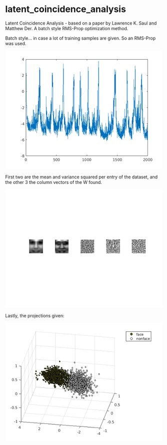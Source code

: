 # latent_coincidence_analysis
Latent Coincidence Analysis - based on a paper by Lawrence K. Saul and Matthew Der. A batch style RMS-Prop optimization method.

Batch style... in case a lot of training samples are given. So an RMS-Prop was used.

![image](mean_log_err.png)


First two are the mean and variance squared per entry of the dataset, and the other 3 the column vectors of the W found.

![image](W.png)

Lastly, the projections given:

![image](scatter.png)
